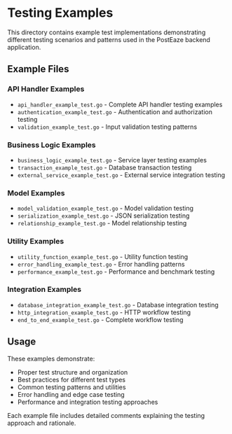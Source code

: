 # Testing Examples

This directory contains example test implementations demonstrating different testing scenarios and patterns used in the PostEaze backend application.

## Example Files

### API Handler Examples
- `api_handler_example_test.go` - Complete API handler testing examples
- `authentication_example_test.go` - Authentication and authorization testing
- `validation_example_test.go` - Input validation testing patterns

### Business Logic Examples  
- `business_logic_example_test.go` - Service layer testing examples
- `transaction_example_test.go` - Database transaction testing
- `external_service_example_test.go` - External service integration testing

### Model Examples
- `model_validation_example_test.go` - Model validation testing
- `serialization_example_test.go` - JSON serialization testing
- `relationship_example_test.go` - Model relationship testing

### Utility Examples
- `utility_function_example_test.go` - Utility function testing
- `error_handling_example_test.go` - Error handling patterns
- `performance_example_test.go` - Performance and benchmark testing

### Integration Examples
- `database_integration_example_test.go` - Database integration testing
- `http_integration_example_test.go` - HTTP workflow testing
- `end_to_end_example_test.go` - Complete workflow testing

## Usage

These examples demonstrate:
- Proper test structure and organization
- Best practices for different test types
- Common testing patterns and utilities
- Error handling and edge case testing
- Performance and integration testing approaches

Each example file includes detailed comments explaining the testing approach and rationale.